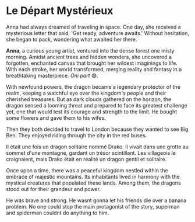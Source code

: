 #  Le Départ Mystérieux


Anna had always dreamed of traveling in space. One day, she received a mysterious letter that said, 'Get ready, adventure awaits.' Without hesitation, she began to pack, wondering what awaited her there.

**Anna**, a curious young artist, ventured into the dense forest one misty morning. Amidst ancient trees and hidden wonders, she uncovered a forgotten, enchanted canvas that brought her wildest imaginings to life. With each stroke, her world transformed, merging reality and fantasy in a breathtaking masterpiece. *Oni part* :smile:.

With newfound powers, the dragon became a legendary protector of the realm, keeping a watchful eye over the kingdom's people and their cherished treasures. But as dark clouds gathered on the horizon, the dragon sensed a looming threat and prepared to face its greatest challenge yet, one that would test its courage and strength to the limit.
He bought some flowers and gave them to his wifes.

Then they both decided to travel to London because they wanted to see Big Ben.
They enjoyed riding through the city in the red buses.

Il était une fois un dragon solitaire nommé Drako. Il vivait dans une grotte au sommet d'une montagne, gardant un trésor scintillant. Les villageois le craignaient, mais Drako était en réalité un dragon gentil et solitaire.

Once upon a time, there was a peaceful kingdom nestled within the embrace of majestic mountains. Its inhabitants lived in harmony with the mystical creatures that populated these lands. Among them, the dragons stood out for their grandeur and power.

He was brave and strong. He wasnt gonna let his friends die over a banana problem. No one could stop the main protagonist of the story, superman and spiderman couldnt do anything to him.
